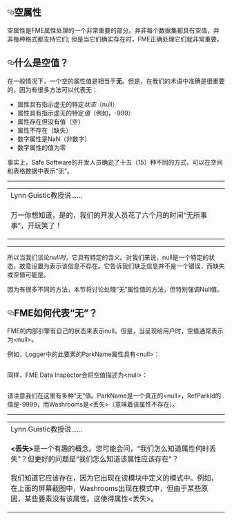 
    
  <div id="readme" class="readme blob instapaper_body">
    <article class="markdown-body entry-content" itemprop="text"><h1><a id="user-content-null-attributes" class="anchor" aria-hidden="true" href="https://github.com/domix2000/FMETraining/blob/Desktop-Advanced-2018/DesktopAdvanced1Attributes/1.06.NullAttributes.md#null-attributes"><svg class="octicon octicon-link" viewBox="0 0 16 16" version="1.1" width="16" height="16" aria-hidden="true"><path fill-rule="evenodd" d="M4 9h1v1H4c-1.5 0-3-1.69-3-3.5S2.55 3 4 3h4c1.45 0 3 1.69 3 3.5 0 1.41-.91 2.72-2 3.25V8.59c.58-.45 1-1.27 1-2.09C10 5.22 8.98 4 8 4H4c-.98 0-2 1.22-2 2.5S3 9 4 9zm9-3h-1v1h1c1 0 2 1.22 2 2.5S13.98 12 13 12H9c-.98 0-2-1.22-2-2.5 0-.83.42-1.64 1-2.09V6.25c-1.09.53-2 1.84-2 3.25C6 11.31 7.55 13 9 13h4c1.45 0 3-1.69 3-3.5S14.5 6 13 6z"></path></svg></a><font style="vertical-align: inherit;"><font style="vertical-align: inherit;">空属性</font></font></h1>
<p><font style="vertical-align: inherit;"><font style="vertical-align: inherit;">空属性是FME属性处理的一个非常重要的部分。</font><font style="vertical-align: inherit;">并非每个数据集都具有空值，并非每种格式都支持它们; </font><font style="vertical-align: inherit;">但是当它们确实存在时，FME正确处理它们就非常重要。</font></font></p>
<h2><a id="user-content-what-is-a-null-value" class="anchor" aria-hidden="true" href="https://github.com/domix2000/FMETraining/blob/Desktop-Advanced-2018/DesktopAdvanced1Attributes/1.06.NullAttributes.md#what-is-a-null-value"><svg class="octicon octicon-link" viewBox="0 0 16 16" version="1.1" width="16" height="16" aria-hidden="true"><path fill-rule="evenodd" d="M4 9h1v1H4c-1.5 0-3-1.69-3-3.5S2.55 3 4 3h4c1.45 0 3 1.69 3 3.5 0 1.41-.91 2.72-2 3.25V8.59c.58-.45 1-1.27 1-2.09C10 5.22 8.98 4 8 4H4c-.98 0-2 1.22-2 2.5S3 9 4 9zm9-3h-1v1h1c1 0 2 1.22 2 2.5S13.98 12 13 12H9c-.98 0-2-1.22-2-2.5 0-.83.42-1.64 1-2.09V6.25c-1.09.53-2 1.84-2 3.25C6 11.31 7.55 13 9 13h4c1.45 0 3-1.69 3-3.5S14.5 6 13 6z"></path></svg></a><font style="vertical-align: inherit;"><font style="vertical-align: inherit;">什么是空值？</font></font></h2>
<p><font style="vertical-align: inherit;"><font style="vertical-align: inherit;">在一般情况下，一个空的属性值是相当于</font></font><strong><font style="vertical-align: inherit;"><font style="vertical-align: inherit;">无</font></font></strong><font style="vertical-align: inherit;"><font style="vertical-align: inherit;">。</font><font style="vertical-align: inherit;">但是，在我们的术语中准确是很重要的，因为有很多方法可以代表无：</font></font></p>
<ul>
<li><font style="vertical-align: inherit;"><font style="vertical-align: inherit;">属性具有</font><font style="vertical-align: inherit;">指示虚无</font><font style="vertical-align: inherit;">的特定</font></font><em><font style="vertical-align: inherit;"><font style="vertical-align: inherit;">状态</font></font></em><font style="vertical-align: inherit;"><font style="vertical-align: inherit;">（null）</font></font></li>
<li><font style="vertical-align: inherit;"><font style="vertical-align: inherit;">属性具有</font><font style="vertical-align: inherit;">指示虚无</font><font style="vertical-align: inherit;">的特定</font></font><em><font style="vertical-align: inherit;"><font style="vertical-align: inherit;">值</font></font></em><font style="vertical-align: inherit;"><font style="vertical-align: inherit;">（例如，-999）</font></font></li>
<li><font style="vertical-align: inherit;"><font style="vertical-align: inherit;">属性存在但没有值（空）</font></font></li>
<li><font style="vertical-align: inherit;"><font style="vertical-align: inherit;">属性不存在（缺失）</font></font></li>
<li><font style="vertical-align: inherit;"><font style="vertical-align: inherit;">数字属性是NaN（非数字）</font></font></li>
<li><font style="vertical-align: inherit;"><font style="vertical-align: inherit;">数字属性的值为零</font></font></li>
</ul>
<p><font style="vertical-align: inherit;"><font style="vertical-align: inherit;">事实上，Safe Software的开发人员确定了十五（15）种不同的方式，可以在空间和表格数据中表示“无”。</font></font></p>
<hr>
<table>
<tbody><tr>
<td>
<i></i><font style="vertical-align: inherit;"><font style="vertical-align: inherit;">
Lynn Guistic教授说......
</font></font></td>
</tr>
<tr>
<td><font style="vertical-align: inherit;"><font style="vertical-align: inherit;">

万一你想知道，是的，我们的开发人员花了六个月的时间“无所事事”，开玩笑了！ 

</font></font></td>
</tr>
</tbody></table>
<hr>
<p><font style="vertical-align: inherit;"><font style="vertical-align: inherit;">所以当我们谈论</font></font><em><font style="vertical-align: inherit;"><font style="vertical-align: inherit;">null时</font></font></em><font style="vertical-align: inherit;"><font style="vertical-align: inherit;">，它具有特定的含义。</font><font style="vertical-align: inherit;">对我们来说，null是一个特定的状态，故意设置为表示该信息不存在。</font><font style="vertical-align: inherit;">它告诉我们缺乏信息并不是一个错误，而缺失或空值可能是。</font></font></p>
<p><font style="vertical-align: inherit;"><font style="vertical-align: inherit;">因为有很多不同的方法，本节将讨论处理“无”属性值的方法，但特别强调Null值。</font></font></p>
<h2><a id="user-content-how-does-fme-represent-nothing" class="anchor" aria-hidden="true" href="https://github.com/domix2000/FMETraining/blob/Desktop-Advanced-2018/DesktopAdvanced1Attributes/1.06.NullAttributes.md#how-does-fme-represent-nothing"><svg class="octicon octicon-link" viewBox="0 0 16 16" version="1.1" width="16" height="16" aria-hidden="true"><path fill-rule="evenodd" d="M4 9h1v1H4c-1.5 0-3-1.69-3-3.5S2.55 3 4 3h4c1.45 0 3 1.69 3 3.5 0 1.41-.91 2.72-2 3.25V8.59c.58-.45 1-1.27 1-2.09C10 5.22 8.98 4 8 4H4c-.98 0-2 1.22-2 2.5S3 9 4 9zm9-3h-1v1h1c1 0 2 1.22 2 2.5S13.98 12 13 12H9c-.98 0-2-1.22-2-2.5 0-.83.42-1.64 1-2.09V6.25c-1.09.53-2 1.84-2 3.25C6 11.31 7.55 13 9 13h4c1.45 0 3-1.69 3-3.5S14.5 6 13 6z"></path></svg></a><font style="vertical-align: inherit;"><font style="vertical-align: inherit;">FME如何代表“无”？</font></font></h2>
<p><font style="vertical-align: inherit;"><font style="vertical-align: inherit;">FME的内部引擎有自己的状态来表示null。</font><font style="vertical-align: inherit;">但是，当呈现给用户时，空值通常表示为&lt;null&gt;。</font></font></p>
<p><font style="vertical-align: inherit;"><font style="vertical-align: inherit;">例如，Logger中的此要素的ParkName属性具有&lt;null&gt;：</font></font></p>
<p><a target="_blank" href="https://github.com/domix2000/FMETraining/blob/Desktop-Advanced-2018/DesktopAdvanced1Attributes/Images/Img1.019.NullsInLog.png"><img src="./Images/Img1.019.NullsInLog.png" alt="" style="max-width:100%;"></a></p>
<p><font style="vertical-align: inherit;"><font style="vertical-align: inherit;">同样，FME Data Inspector会将空值描述为&lt;null&gt;：</font></font></p>
<p><a target="_blank" href="https://github.com/domix2000/FMETraining/blob/Desktop-Advanced-2018/DesktopAdvanced1Attributes/Images/Img1.020.NullsInDI.png"><img src="./Images/Img1.020.NullsInDI.png" alt="" style="max-width:100%;"></a></p>
<p><font style="vertical-align: inherit;"><font style="vertical-align: inherit;">请注意我们在这里有多种“无”值。</font><font style="vertical-align: inherit;">ParkName是一个真正的&lt;null&gt;，RefParkId的值是-9999，而Washrooms是&lt;丢失&gt;（意味着该属性不存在）。</font></font></p>
<hr>
<table>
<tbody><tr>
<td>
<i></i><font style="vertical-align: inherit;"><font style="vertical-align: inherit;">
Lynn Guistic教授说......
</font></font></td>
</tr>
<tr>
<td>

<strong><font style="vertical-align: inherit;"><font style="vertical-align: inherit;">&lt;丢失&gt;</font></font></strong><font style="vertical-align: inherit;"><font style="vertical-align: inherit;">是一个有趣的概念。</font><font style="vertical-align: inherit;">您可能会问，“我们怎么知道属性何时丢失”？</font><font style="vertical-align: inherit;">但更好的问题是“我们怎么知道该属性应该存在”？
</font></font><br><br><font style="vertical-align: inherit;"><font style="vertical-align: inherit;">我们知道它应该存在，因为它出现在读模块中定义的模式中。</font><font style="vertical-align: inherit;">例如，在上面的屏幕截图中，Washrooms出现在模式中，但由于某些原因，某些要素没有该属性。</font><font style="vertical-align: inherit;">这使得属性&lt;丢失&gt;。

</font></font></td>
</tr>
</tbody></table>
</article>
  </div>

 </div></body></html>
